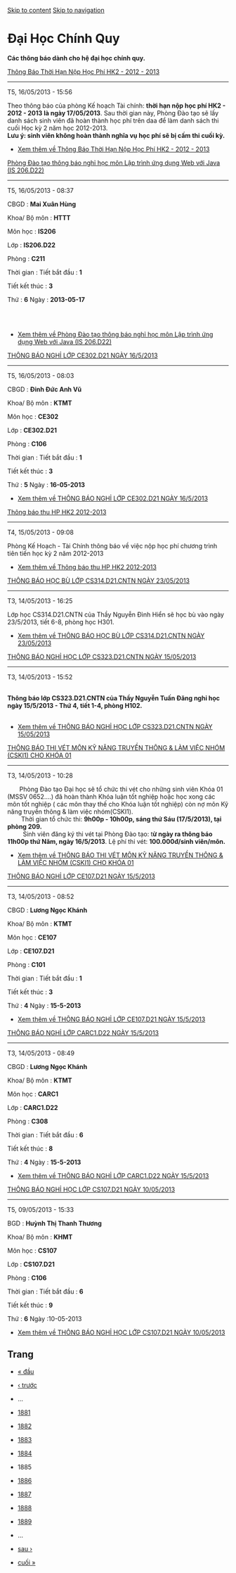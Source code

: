 [Skip to content](https://daa.uit.edu.vn/thongbaochinhquy?page=1884#main)
 [Skip to navigation](https://daa.uit.edu.vn/thongbaochinhquy?page=1884#main-nav)

Đại Học Chính Quy
=================

**Các thông báo dành cho hệ đại học chính quy.**

[Thông Báo Thời Hạn Nộp Học Phí HK2 - 2012 - 2013](https://daa.uit.edu.vn/thongbao/thong-bao-thoi-han-nop-hoc-phi-hk2-2012-2013)

---------------------------------------------------------------------------------------------------------------------------------

T5, 16/05/2013 - 15:56

Theo thông báo của phòng Kế hoạch Tài chính: **thời hạn nộp học phí HK2 - 2012 - 2013 là ngày 17/05/2013**. Sau thời gian này, Phòng Đào tạo sẽ lấy danh sách sinh viên đã hoàn thành học phí trên daa để làm danh sách thi cuối Học kỳ 2 năm học 2012-2013.  
**Lưu ý: sinh viên không hoàn thành nghĩa vụ học phí sẽ bị cấm thi cuối kỳ.**

*   [Xem thêm về Thông Báo Thời Hạn Nộp Học Phí HK2 - 2012 - 2013](https://daa.uit.edu.vn/thongbao/thong-bao-thoi-han-nop-hoc-phi-hk2-2012-2013 "Thông Báo Thời Hạn Nộp Học Phí HK2 - 2012 - 2013")
    

[Phòng Đào tạo thông báo nghỉ học môn Lập trình ứng dụng Web với Java (IS 206.D22)](https://daa.uit.edu.vn/thongbao/phong-dao-tao-thong-bao-nghi-hoc-mon-lap-trinh-ung-dung-web-voi-java-206d22)

-------------------------------------------------------------------------------------------------------------------------------------------------------------------------------------------------

T5, 16/05/2013 - 08:37

CBGD : **Mai Xuân Hùng**

Khoa/ Bộ môn : **HTTT**

Môn học : **IS206**

Lớp : **IS206.D22**

Phòng : **C211**

Thời gian : Tiết bắt đầu : **1**

Tiết kết thúc : **3**

Thứ : **6** Ngày : **2013-05-17**

   
 

*   [Xem thêm về Phòng Đào tạo thông báo nghỉ học môn Lập trình ứng dụng Web với Java (IS 206.D22)](https://daa.uit.edu.vn/thongbao/phong-dao-tao-thong-bao-nghi-hoc-mon-lap-trinh-ung-dung-web-voi-java-206d22 "Phòng Đào tạo thông báo nghỉ học môn Lập trình ứng dụng Web với Java (IS 206.D22)")
    

[THÔNG BÁO NGHỈ LỚP CE302.D21 NGÀY 16/5/2013](https://daa.uit.edu.vn/thongbao/thong-bao-nghi-lop-ce302d21-ngay-1652013)

------------------------------------------------------------------------------------------------------------------------

T5, 16/05/2013 - 08:03

CBGD : **Đinh Đức Anh Vũ**

Khoa/ Bộ môn : **KTMT**

Môn học : **CE302**

Lớp : **CE302.D21**

Phòng : **C106**

Thời gian : Tiết bắt đầu : **1**

Tiết kết thúc : **3**

Thứ : **5** Ngày : **16-05-2013**

*   [Xem thêm về THÔNG BÁO NGHỈ LỚP CE302.D21 NGÀY 16/5/2013](https://daa.uit.edu.vn/thongbao/thong-bao-nghi-lop-ce302d21-ngay-1652013 "THÔNG BÁO NGHỈ LỚP CE302.D21 NGÀY 16/5/2013")
    

[Thông báo thu HP HK2 2012-2013](https://daa.uit.edu.vn/thongbao/thong-bao-thu-hp-hk2-2012-2013)

-------------------------------------------------------------------------------------------------

T4, 15/05/2013 - 09:08

Phòng Kế Hoạch - Tài Chính thông báo về việc nộp học phí chương trình tiên tiến học kỳ 2 năm 2012-2013

*   [Xem thêm về Thông báo thu HP HK2 2012-2013](https://daa.uit.edu.vn/thongbao/thong-bao-thu-hp-hk2-2012-2013 "Thông báo thu HP HK2 2012-2013")
    

[THÔNG BÁO HỌC BÙ LỚP CS314.D21.CNTN NGÀY 23/05/2013](https://daa.uit.edu.vn/thongbao/thong-bao-hoc-bu-lop-cs314d21cntn-ngay-23052013)

---------------------------------------------------------------------------------------------------------------------------------------

T3, 14/05/2013 - 16:25

Lớp học CS314.D21.CNTN của Thầy Nguyễn Đình Hiển sẽ học bù vào ngày 23/5/2013, tiết 6-8, phòng học H301.

*   [Xem thêm về THÔNG BÁO HỌC BÙ LỚP CS314.D21.CNTN NGÀY 23/05/2013](https://daa.uit.edu.vn/thongbao/thong-bao-hoc-bu-lop-cs314d21cntn-ngay-23052013 "THÔNG BÁO HỌC BÙ LỚP CS314.D21.CNTN NGÀY 23/05/2013")
    

[THÔNG BÁO NGHỈ HỌC LỚP CS323.D21.CNTN NGÀY 15/05/2013](https://daa.uit.edu.vn/thongbao/thong-bao-nghi-hoc-lop-cs323d21cntn-ngay-15052013)

-------------------------------------------------------------------------------------------------------------------------------------------

T3, 14/05/2013 - 15:52

   
**Thông báo lớp **CS323.D21.CNTN của Thầy Nguyễn Tuấn Đăng nghỉ học ngày 15/5/2013 - Thứ 4,** tiết 1-4, phòng H102.**  
 

*   [Xem thêm về THÔNG BÁO NGHỈ HỌC LỚP CS323.D21.CNTN NGÀY 15/05/2013](https://daa.uit.edu.vn/thongbao/thong-bao-nghi-hoc-lop-cs323d21cntn-ngay-15052013 "THÔNG BÁO NGHỈ HỌC LỚP CS323.D21.CNTN NGÀY 15/05/2013")
    

[THÔNG BÁO THI VÉT MÔN KỸ NĂNG TRUYỀN THÔNG & LÀM VIỆC NHÓM (CSKI1) CHO KHÓA 01](https://daa.uit.edu.vn/thongbao/thong-bao-thi-vet-mon-ky-nang-truyen-thong-lam-viec-nhom-cski1-cho-khoa-01)

---------------------------------------------------------------------------------------------------------------------------------------------------------------------------------------------

T3, 14/05/2013 - 10:28

       Phòng Đào tạo Đại học sẽ tổ chức thi vét cho những sinh viên Khóa 01 (MSSV 0652....) đã hoàn thành Khóa luận tốt nghiệp hoặc học xong các môn tốt nghiệp ( các môn thay thế cho Khóa luận tốt nghiệp) còn nợ môn Kỹ năng truyền thông & làm việc nhóm(CSKI1).   
        Thời gian tổ chức thi: **9h00p - 10h00p, sáng thứ Sáu (17/5/2013), tại phòng 209.**  
         Sinh viên đăng ký thi vét tại Phòng Đào tạo: t**ừ ngày ra thông báo 11h00p thứ Năm, ngày 16/5/2013**. Lệ phí thi vét: **100.000đ/sinh viên/môn.**

*   [Xem thêm về THÔNG BÁO THI VÉT MÔN KỸ NĂNG TRUYỀN THÔNG & LÀM VIỆC NHÓM (CSKI1) CHO KHÓA 01](https://daa.uit.edu.vn/thongbao/thong-bao-thi-vet-mon-ky-nang-truyen-thong-lam-viec-nhom-cski1-cho-khoa-01 "THÔNG BÁO THI VÉT MÔN KỸ NĂNG TRUYỀN THÔNG & LÀM VIỆC NHÓM (CSKI1) CHO KHÓA 01")
    

[THÔNG BÁO NGHỈ LỚP CE107.D21 NGÀY 15/5/2013](https://daa.uit.edu.vn/thongbao/thong-bao-nghi-lop-ce107d21-ngay-1552013)

------------------------------------------------------------------------------------------------------------------------

T3, 14/05/2013 - 08:52

CBGD : **Lương Ngọc Khánh**

Khoa/ Bộ môn : **KTMT**

Môn học : **CE107**

Lớp : **CE107.D21**

Phòng : **C101**

Thời gian : Tiết bắt đầu : **1**

Tiết kết thúc : **3**

Thứ : **4** Ngày : **15-5-2013**

*   [Xem thêm về THÔNG BÁO NGHỈ LỚP CE107.D21 NGÀY 15/5/2013](https://daa.uit.edu.vn/thongbao/thong-bao-nghi-lop-ce107d21-ngay-1552013 "THÔNG BÁO NGHỈ LỚP CE107.D21 NGÀY 15/5/2013")
    

[THÔNG BÁO NGHỈ LỚP CARC1.D22 NGÀY 15/5/2013](https://daa.uit.edu.vn/thongbao/thong-bao-nghi-lop-carc1d22-ngay-1552013)

------------------------------------------------------------------------------------------------------------------------

T3, 14/05/2013 - 08:49

CBGD : **Lương Ngọc Khánh**

Khoa/ Bộ môn : **KTMT**

Môn học : **CARC1**

Lớp : **CARC1.D22**

Phòng : **C308**

Thời gian : Tiết bắt đầu : **6**

Tiết kết thúc : **8**

Thứ : **4** Ngày : **15-5-2013**

*   [Xem thêm về THÔNG BÁO NGHỈ LỚP CARC1.D22 NGÀY 15/5/2013](https://daa.uit.edu.vn/thongbao/thong-bao-nghi-lop-carc1d22-ngay-1552013 "THÔNG BÁO NGHỈ LỚP CARC1.D22 NGÀY 15/5/2013")
    

[THÔNG BÁO NGHỈ HỌC LỚP CS107.D21 NGÀY 10/05/2013](https://daa.uit.edu.vn/thongbao/thong-bao-nghi-hoc-lop-cs107d21-ngay-10052013)

----------------------------------------------------------------------------------------------------------------------------------

T5, 09/05/2013 - 15:33

BGD : **Huỳnh Thị Thanh Thương**

Khoa/ Bộ môn : **KHMT**

Môn học : **CS107**

Lớp : **CS107.D21**

Phòng : **C106**

Thời gian : Tiết bắt đầu : **6**

Tiết kết thúc : **9**

Thứ : **6** Ngày :10-05-2013

*   [Xem thêm về THÔNG BÁO NGHỈ HỌC LỚP CS107.D21 NGÀY 10/05/2013](https://daa.uit.edu.vn/thongbao/thong-bao-nghi-hoc-lop-cs107d21-ngay-10052013 "THÔNG BÁO NGHỈ HỌC LỚP CS107.D21 NGÀY 10/05/2013")
    

Trang
-----

*   [« đầu](https://daa.uit.edu.vn/thongbaochinhquy "Đến trang đầu tiên")
    
*   [‹ trước](https://daa.uit.edu.vn/thongbaochinhquy?page=1883 "Đến trang kế trước")
    
*   …
*   [1881](https://daa.uit.edu.vn/thongbaochinhquy?page=1880 "Đến trang 1881")
    
*   [1882](https://daa.uit.edu.vn/thongbaochinhquy?page=1881 "Đến trang 1882")
    
*   [1883](https://daa.uit.edu.vn/thongbaochinhquy?page=1882 "Đến trang 1883")
    
*   [1884](https://daa.uit.edu.vn/thongbaochinhquy?page=1883 "Đến trang 1884")
    
*   1885
*   [1886](https://daa.uit.edu.vn/thongbaochinhquy?page=1885 "Đến trang 1886")
    
*   [1887](https://daa.uit.edu.vn/thongbaochinhquy?page=1886 "Đến trang 1887")
    
*   [1888](https://daa.uit.edu.vn/thongbaochinhquy?page=1887 "Đến trang 1888")
    
*   [1889](https://daa.uit.edu.vn/thongbaochinhquy?page=1888 "Đến trang 1889")
    
*   …
*   [sau ›](https://daa.uit.edu.vn/thongbaochinhquy?page=1885 "Đến trang kế sau")
    
*   [cuối »](https://daa.uit.edu.vn/thongbaochinhquy?page=1907 "Đến trang cuối cùng")